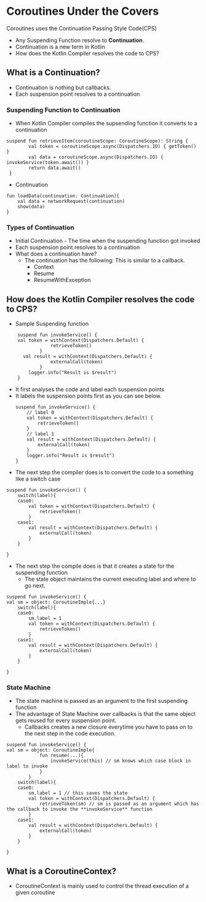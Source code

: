 # Coroutines Under the Covers

Coroutines uses the Continuation Passing Style Code(CPS)

-   Any Suspending Function resolve to **Continuation**. 
-   Continuation is a new term in Kotlin
-   How does the Kotlin Compiler resolves the code to CPS?    

## What is a Continuation?

-   Continuation is nothing but callbacks.
-   Each suspension point resolves to a continuation

### Suspending Function to Continuation

- When Kotlin Compiler compiles the supsending function it converts to a continuation
 
```aidl
suspend fun retrieveItem(coroutineScope: CoroutineScope): String {
        val token = coroutineScope.async(Dispatchers.IO) { getToken() }
        val data = coroutineScope.async(Dispatchers.IO) {  invokeService(token.await()) }
        return data.await()
 }
```

- Continuation

```aidl
fun loadData(continuation: Continuation){ 
    val data = networkRequest(continuation)
    show(data)
}

```

### Types of Continuation
-   Initial Continuation - The time when the suspending function got invoked
-   Each suspension point resolves to a continuation
-   What does a continuation have?
    -   The continuation has the following: This is similar to a callback.
        -   Context
        -   Resume
        -   ResumeWithException

##  How does the Kotlin Compiler resolves the code to CPS?

- Sample Suspending function
```aidl
    suspend fun invokeService() {
    val token = withContext(Dispatchers.Default) {
                retrieveToken()
            }
      val result = withContext(Dispatchers.Default) {
                externalCall(token)
            }
        logger.info("Result is $result")
    }
```

-   It first analyses the code and label each suspension points
-   It labels the suspension points first as you can see below.    
    ```aidl
    suspend fun invokeService() {
        // label 0
        val token = withContext(Dispatchers.Default) {
            retrieveToken()
        }
        // label 1
        val result = withContext(Dispatchers.Default) {
            externalCall(token)
        }
        logger.info("Result is $result")
    }
    ```          
-   The next step the compiler does is to convert the code to a something like a switch case

```aidl
suspend fun invokeService() {
    switch(label){
    case0:
        val token = withContext(Dispatchers.Default) {
            retrieveToken()
        }        
    case1:
        val result = withContext(Dispatchers.Default) {
            externalCall(token)
        }
    }

}
```    

-   The next step the compile does is that it creates a state for the suspending function
    -   The state object maintains the current executing label and where to go next.
```aidl
suspend fun invokeService() {
val sm = object: CoroutineImple{...}
    switch(label){
    case0:
        sm.label = 1
        val token = withContext(Dispatchers.Default) {
            retrieveToken()
        }        
    case1:
        val result = withContext(Dispatchers.Default) {
            externalCall(token)
        }
    }

}
```
### State Machine
-   The state machine is passed as an argument to the first suspending function
-   The advantage of State Machine over callbacks is that the same object gets reused for every suspension point.
     -  Callbacks creates a new closure everytime you have to pass on to the next step in the code execution.

```aidl
suspend fun invokeService() {
val sm = object: CoroutineImple{
            fun resume(...){
                invokeService(this) // sm knows which case block in label to invoke 
            }
        }
    switch(label){
    case0:
        sm.label = 1 // this saves the state
        val token = withContext(Dispatchers.Default) {
            retrieveToken(sm) // sm is passed as an argument which has the callback to invoke the **invokeService** function
        }        
    case1:
        val result = withContext(Dispatchers.Default) {
            externalCall(token)
        }
    }

}
```

## What is a CoroutineContex?

-   CoroutineContext is mainly used to control the thread execution of a given coroutine

